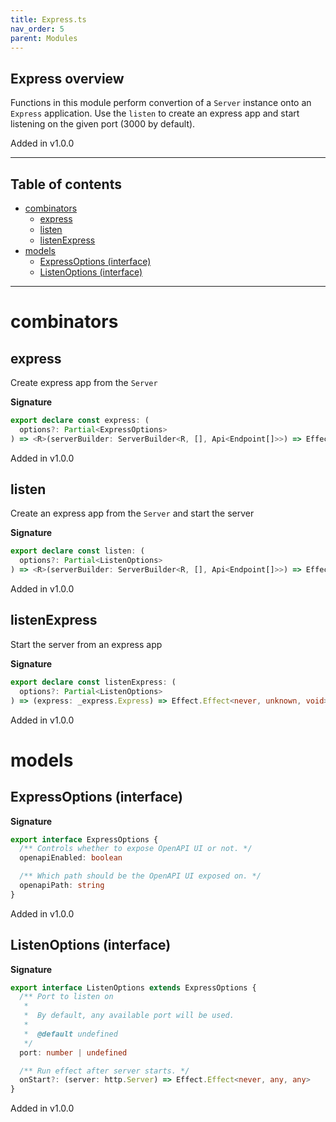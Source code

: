 ```yaml
---
title: Express.ts
nav_order: 5
parent: Modules
---
```


## Express overview

Functions in this module perform convertion of a `Server` instance onto
an `Express` application. Use the `listen` to create an express app and
start listening on the given port (3000 by default).

Added in v1.0.0

---

<h2 class="text-delta">Table of contents</h2>

- [combinators](#combinators)
  - [express](#express)
  - [listen](#listen)
  - [listenExpress](#listenexpress)
- [models](#models)
  - [ExpressOptions (interface)](#expressoptions-interface)
  - [ListenOptions (interface)](#listenoptions-interface)

---

# combinators

## express

Create express app from the `Server`

**Signature**

```ts
export declare const express: (
  options?: Partial<ExpressOptions>
) => <R>(serverBuilder: ServerBuilder<R, [], Api<Endpoint[]>>) => Effect.Effect<R, unknown, _express.Express>
```

Added in v1.0.0

## listen

Create an express app from the `Server` and start the server

**Signature**

```ts
export declare const listen: (
  options?: Partial<ListenOptions>
) => <R>(serverBuilder: ServerBuilder<R, [], Api<Endpoint[]>>) => Effect.Effect<R, unknown, void>
```

Added in v1.0.0

## listenExpress

Start the server from an express app

**Signature**

```ts
export declare const listenExpress: (
  options?: Partial<ListenOptions>
) => (express: _express.Express) => Effect.Effect<never, unknown, void>
```

Added in v1.0.0

# models

## ExpressOptions (interface)

**Signature**

```ts
export interface ExpressOptions {
  /** Controls whether to expose OpenAPI UI or not. */
  openapiEnabled: boolean

  /** Which path should be the OpenAPI UI exposed on. */
  openapiPath: string
}
```

Added in v1.0.0

## ListenOptions (interface)

**Signature**

```ts
export interface ListenOptions extends ExpressOptions {
  /** Port to listen on
   *
   *  By default, any available port will be used.
   *
   *  @default undefined
   */
  port: number | undefined

  /** Run effect after server starts. */
  onStart?: (server: http.Server) => Effect.Effect<never, any, any>
}
```

Added in v1.0.0
